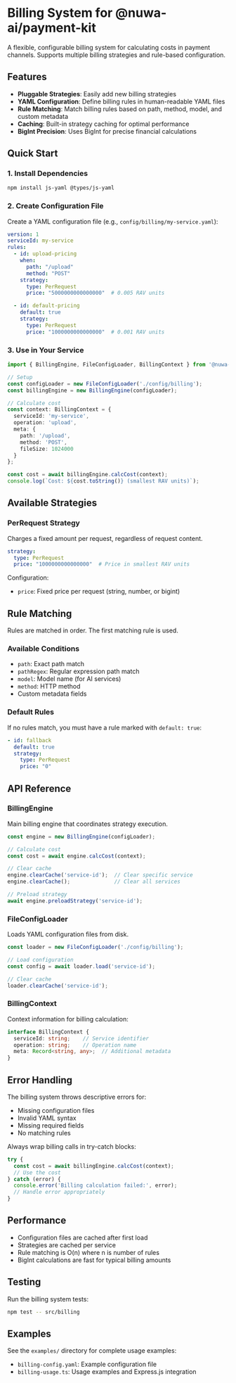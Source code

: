 # Billing System for @nuwa-ai/payment-kit

A flexible, configurable billing system for calculating costs in payment channels. Supports multiple billing strategies and rule-based configuration.

## Features

- **Pluggable Strategies**: Easily add new billing strategies
- **YAML Configuration**: Define billing rules in human-readable YAML files
- **Rule Matching**: Match billing rules based on path, method, model, and custom metadata
- **Caching**: Built-in strategy caching for optimal performance
- **BigInt Precision**: Uses BigInt for precise financial calculations

## Quick Start

### 1. Install Dependencies

```bash
npm install js-yaml @types/js-yaml
```

### 2. Create Configuration File

Create a YAML configuration file (e.g., `config/billing/my-service.yaml`):

```yaml
version: 1
serviceId: my-service
rules:
  - id: upload-pricing
    when:
      path: "/upload"
      method: "POST"
    strategy:
      type: PerRequest
      price: "5000000000000000"  # 0.005 RAV units

  - id: default-pricing
    default: true
    strategy:
      type: PerRequest
      price: "1000000000000000"  # 0.001 RAV units
```

### 3. Use in Your Service

```typescript
import { BillingEngine, FileConfigLoader, BillingContext } from '@nuwa-ai/payment-kit/billing';

// Setup
const configLoader = new FileConfigLoader('./config/billing');
const billingEngine = new BillingEngine(configLoader);

// Calculate cost
const context: BillingContext = {
  serviceId: 'my-service',
  operation: 'upload',
  meta: {
    path: '/upload',
    method: 'POST',
    fileSize: 1024000
  }
};

const cost = await billingEngine.calcCost(context);
console.log(`Cost: ${cost.toString()} (smallest RAV units)`);
```

## Available Strategies

### PerRequest Strategy

Charges a fixed amount per request, regardless of request content.

```yaml
strategy:
  type: PerRequest
  price: "1000000000000000"  # Price in smallest RAV units
```

Configuration:
- `price`: Fixed price per request (string, number, or bigint)

## Rule Matching

Rules are matched in order. The first matching rule is used.

### Available Conditions

- `path`: Exact path match
- `pathRegex`: Regular expression path match
- `model`: Model name (for AI services)
- `method`: HTTP method
- Custom metadata fields

### Default Rules

If no rules match, you must have a rule marked with `default: true`:

```yaml
- id: fallback
  default: true
  strategy:
    type: PerRequest
    price: "0"
```

## API Reference

### BillingEngine

Main billing engine that coordinates strategy execution.

```typescript
const engine = new BillingEngine(configLoader);

// Calculate cost
const cost = await engine.calcCost(context);

// Clear cache
engine.clearCache('service-id');  // Clear specific service
engine.clearCache();              // Clear all services

// Preload strategy
await engine.preloadStrategy('service-id');
```

### FileConfigLoader

Loads YAML configuration files from disk.

```typescript
const loader = new FileConfigLoader('./config/billing');

// Load configuration
const config = await loader.load('service-id');

// Clear cache
loader.clearCache('service-id');
```

### BillingContext

Context information for billing calculation:

```typescript
interface BillingContext {
  serviceId: string;    // Service identifier
  operation: string;    // Operation name
  meta: Record<string, any>;  // Additional metadata
}
```

## Error Handling

The billing system throws descriptive errors for:
- Missing configuration files
- Invalid YAML syntax
- Missing required fields
- No matching rules

Always wrap billing calls in try-catch blocks:

```typescript
try {
  const cost = await billingEngine.calcCost(context);
  // Use the cost
} catch (error) {
  console.error('Billing calculation failed:', error);
  // Handle error appropriately
}
```

## Performance

- Configuration files are cached after first load
- Strategies are cached per service
- Rule matching is O(n) where n is number of rules
- BigInt calculations are fast for typical billing amounts

## Testing

Run the billing system tests:

```bash
npm test -- src/billing
```

## Examples

See the `examples/` directory for complete usage examples:
- `billing-config.yaml`: Example configuration file
- `billing-usage.ts`: Usage examples and Express.js integration 
